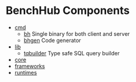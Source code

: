 # BenchHub Components

- [cmd](cmd)
  - [bh](cmd/bh.md) Single binary for both client and server
  - [bhgen](cmd/bhgen.md) Code generator
- [lib](lib)
  - [tqbuilder](lib/tqbuilder.md) Type safe SQL query builder
- [core](core)
- [frameworks](frameworks)
- [runtimes](runtimes)

